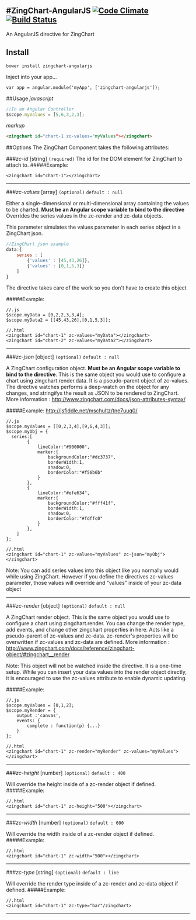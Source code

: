 #ZingChart-AngularJS
[![Code Climate](https://codeclimate.com/github/zingchart/ZingChart-AngularJS/badges/gpa.svg)](https://codeclimate.com/github/zingchart/ZingChart-AngularJS) [![Build Status](https://travis-ci.org/zingchart/ZingChart-AngularJS.svg)](https://travis-ci.org/zingchart/ZingChart-AngularJS)
---
An AngularJS directive for ZingChart
## Install
```
bower install zingchart-angularjs
```

Inject into your app...
```
var app = angular.module('myApp', ['zingchart-angularjs']);
```

##Usage
_javascript_
```js
//In an Angular Controller
$scope.myValues = [5,6,3,2,3];
```

_markup_
```html
<zingchart id="chart-1 zc-values="myValues"></zingchart>
```

##Options
The ZingChart Component takes the following attributes:


###_zc-id_ [string] ```(required)```
The id for the DOM element for ZingChart to attach to.
#####Example:
```
<zingchart id="chart-1"></zingchart>
```

---


###_zc-values_ [array] ```(optional)```
```default : null```

Either a single-dimensional or multi-dimensional array containing the values to be charted. **Must be an Angular scope variable to bind to the directive** Overrides the series values in the zc-render and zc-data objects.

This parameter simulates the values parameter in each series object in a ZingChart json.
```js
//ZingChart json example
data:{
    series : [
        {'values' : [45,43,26]},
        {'values' : [0,1,5,3]}
    ]
}
```
The directive takes care of the work so you don't have to create this object

#####Example:
```
//.js
$scope.myData = [0,2,2,3,3,4];
$scope.myData2 = [[45,43,26],[0,1,5,3]];

//.html
<zingchart id="chart-1" zc-values="myData"></zingchart>
<zingchart id="chart-2" zc-values="myData2"></zingchart>
```

---


###_zc-json_ [object] ```(optional)```
```default : null```

A ZingChart configuration object. **Must be an Angular scope variable to bind to the directive**. This is the same object you would use to configure a chart using zingchart.render.data. It is a pseudo-parent object of zc-values. The directive watches performs a deep-watch on the object for any changes, and stringifys the result as JSON to be rendered to ZingChart.  More information : http://www.zingchart.com/docs/json-attributes-syntax/

#####Example:
http://jsfiddle.net/mschultz/tne7uuq0/
```
//.js
$scope.myValues = [[0,2,3,4],[9,6,4,3]];
$scope.myObj = {
  series:[
        {
            lineColor:"#900000",
            marker:{
                backgroundColor:"#dc3737",
                borderWidth:1,
                shadow:0,
                borderColor:"#f56b6b"
            }
        },
        {
            lineColor:"#efe634",
            marker:{
                backgroundColor:"#fff41f",
                borderWidth:1,
                shadow:0,
                borderColor:"#fdffc0"
            }
        },
    ]
};

//.html
<zingchart id="chart-1" zc-values="myValues" zc-json="myObj"></zingchart>
```
Note: You can add series values into this object like you normally would while using ZingChart. However if you define the directives zc-values parameter, those values will override and "values" inside of your zc-data object

---


###_zc-render_ [object] ```(optional)```
```default : null```

A ZingChart render object. This is the same object you would use to configure a chart using zingchart.render. You can change the render type, add events, and change other zingchart properties in here. Acts like a pseudo-parent of zc-values and zc-data. zc-render's properties will be overwritten if zc-values and zc-data are defined. More information : http://www.zingchart.com/docs/reference/zingchart-object/#zingchart__render

Note: This object will not be watched inside the directive. It is a one-time setup. While you can insert your data values into the render object directly, it is encouraged to use the zc-values attribute to enable dynamic updating.

#####Example:
```
//.js
$scope.myValues = [0,1,2];
$scope.myRender = {
    output :'canvas',
    events: {
        complete : function(p) {...}
    }
};

//.html
<zingchart id="chart-1" zc-render="myRender" zc-values="myValues"></zingchart>
```

---


###_zc-height_ [number] ```(optional)```
```default : 400```

Will override the height inside of a zc-render object if defined.
#####Example:
```
//.html
<zingchart id="chart-1" zc-height="500"></zingchart>
```

---


###_zc-width_ [number] ```(optional)```
```default : 600```

Will override the width inside of a zc-render object if defined.
#####Example:
```
//.html
<zingchart id="chart-1" zc-width="500"></zingchart>
```

---


###_zc-type_ [string] ```(optional)```
```default : line```

Will override the render type inside of a zc-render and zc-data object if defined.
#####Example:
```
//.html
<zingchart id="chart-1" zc-type="bar"/zingchart>
```

---
